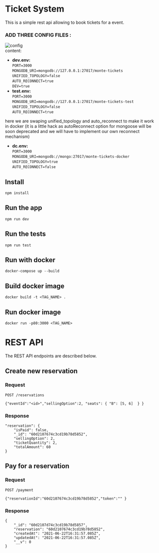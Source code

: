 # Ticket System

This is a simple rest api allowing to book tickets for a event.


### ADD THREE CONFIG FILES :<br />

![config](https://user-images.githubusercontent.com/15052640/67874962-00b24680-fb36-11e9-8eb3-434a1ad5265f.png)<br />
content:

- **dev.env:**<br />
  `PORT=3000`<br />
  `MONGODB_URI=mongodb://127.0.0.1:27017/monte-tickets`<br />
  `UNIFIED_TOPOLOGY=false`<br />
  `AUTO_RECONNECT=true`<br />
  `DEV=true`<br />
- **test.env:**<br />
  `PORT=3000`<br />
  `MONGODB_URI=mongodb://127.0.0.1:27017/monte-tickets-test`<br />
  `UNIFIED_TOPOLOGY=false`<br />
  `AUTO_RECONNECT=true`<br />

here we are swaping unified_topology and auto_reconnect to make it work in docker
(it is a little hack as autoReconnect option for mongoose will be soon deprecated and we will have to implement our own reconnect mechanism)
- **dc.env:**<br />
  `PORT=3000`<br />
  `MONGODB_URI=mongodb://mongo:27017/monte-tickets-docker`<br />
  `UNIFIED_TOPOLOGY=true`<br />
  `AUTO_RECONNECT=false`<br />

## Install

    npm install

## Run the app

    npm run dev

## Run the tests

    npm run test

## Run with docker

    docker-compose up --build

## Build docker image

    docker build -t <TAG_NAME> .

## Run docker image

    docker run -p80:3000 <TAG_NAME>

# REST API

The REST API endpoints are described below.

## Create new reservation

### Request

`POST /reservations`

    {"eventId":"<id>","sellingOption":2, "seats": { "B": [5, 6]  } }

### Response

    "reservation": {
        "isPaid": false,
        "_id": "60d2107674c3cd19b78d5852",
        "sellingOption": 2,
        "ticketQuantity": 2,
        "totalAmount": 60
    }

## Pay for a reservation

### Request

`POST /payment`

    {"reservationId":"60d2107674c3cd19b78d5852","token":"" }

### Response

    {
        "_id": "60d2107d74c3cd19b78d5857",
        "reservation": "60d2107674c3cd19b78d5852",
        "createdAt": "2021-06-22T16:31:57.085Z",
        "updatedAt": "2021-06-22T16:31:57.085Z",
        "__v": 0
    }
